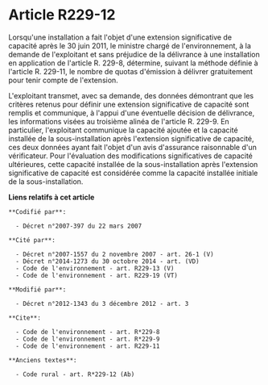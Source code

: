 # Article R229-12

Lorsqu'une installation a fait l'objet d'une extension significative de capacité après le 30 juin 2011, le ministre chargé de
l'environnement, à la demande de l'exploitant et sans préjudice de la délivrance à une installation en application de
l'article R. 229-8, détermine, suivant la méthode définie à l'article R. 229-11, le nombre de quotas d'émission à délivrer
gratuitement pour tenir compte de l'extension. 

L'exploitant transmet, avec sa demande, des données démontrant que les critères retenus pour définir une extension
significative de capacité sont remplis et communique, à l'appui d'une éventuelle décision de délivrance, les informations
visées au troisième alinéa de l'article R. 229-9. En particulier, l'exploitant communique la capacité ajoutée et la capacité
installée de la sous-installation après l'extension significative de capacité, ces deux données ayant fait l'objet d'un avis
d'assurance raisonnable d'un vérificateur. Pour l'évaluation des modifications significatives de capacité ultérieures, cette
capacité installée de la sous-installation après l'extension significative de capacité est considérée comme la capacité
installée initiale de la sous-installation.

**Liens relatifs à cet article**

	**Codifié par**:

	  - Décret n°2007-397 du 22 mars 2007

	**Cité par**:

	  - Décret n°2007-1557 du 2 novembre 2007 - art. 26-1 (V)
	  - Décret n°2014-1273 du 30 octobre 2014 - art. (VD)
	  - Code de l'environnement - art. R229-13 (V)
	  - Code de l'environnement - art. R229-19 (VT)

	**Modifié par**:

	  - Décret n°2012-1343 du 3 décembre 2012 - art. 3

	**Cite**:

	  - Code de l'environnement - art. R*229-8
	  - Code de l'environnement - art. R*229-9
	  - Code de l'environnement - art. R229-11

	**Anciens textes**:

	  - Code rural - art. R*229-12 (Ab)
